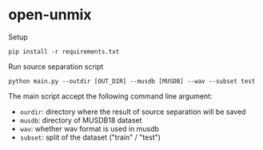 # open-unmix

Setup

```
pip install -r requirements.txt
```

Run source separation script

```
python main.py --outdir [OUT_DIR] --musdb [MUSDB] --wav --subset test
```

The main script accept the following command line argument: 
- `ourdir`: directory where the result of source separation will be saved
- `musdb`: directory of MUSDB18 dataset
- `wav`: whether wav format is used in musdb
- `subset`: split of the dataset ("train" / "test")